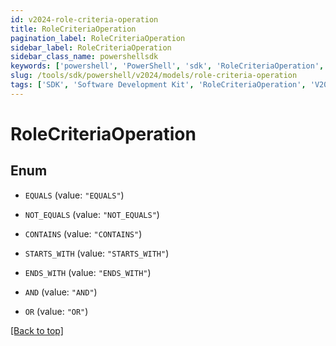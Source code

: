 ```yaml
---
id: v2024-role-criteria-operation
title: RoleCriteriaOperation
pagination_label: RoleCriteriaOperation
sidebar_label: RoleCriteriaOperation
sidebar_class_name: powershellsdk
keywords: ['powershell', 'PowerShell', 'sdk', 'RoleCriteriaOperation', 'V2024RoleCriteriaOperation'] 
slug: /tools/sdk/powershell/v2024/models/role-criteria-operation
tags: ['SDK', 'Software Development Kit', 'RoleCriteriaOperation', 'V2024RoleCriteriaOperation']
---
```



# RoleCriteriaOperation

## Enum


* `EQUALS` (value: `"EQUALS"`)

* `NOT_EQUALS` (value: `"NOT_EQUALS"`)

* `CONTAINS` (value: `"CONTAINS"`)

* `STARTS_WITH` (value: `"STARTS_WITH"`)

* `ENDS_WITH` (value: `"ENDS_WITH"`)

* `AND` (value: `"AND"`)

* `OR` (value: `"OR"`)


[[Back to top]](#) 

